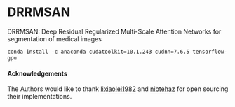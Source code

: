 # DRRMSAN
DRRMSAN: Deep Residual Regularized Multi-Scale Attention Networks for segmentation of medical images

```
conda install -c anaconda cudatoolkit=10.1.243 cudnn=7.6.5 tensorflow-gpu
```
#### Acknowledgements

The Authors would like to thank [lixiaolei1982](https://github.com/lixiaolei1982/Keras-Implementation-of-U-Net-R2U-Net-Attention-U-Net-Attention-R2U-Net.-) and [nibtehaz](https://github.com/nibtehaz/MultiResUNet) for open sourcing their implementations. 

